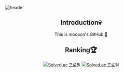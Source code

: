 ![header](https://capsule-render.vercel.app/api?type=waving&color=auto&height=200&section=header&text=Welcome!😊&fontSize=40)

<h2 align="center"> Introduction💀 </h2>

<div align=center>
This is moooon's GitHub.📖

</div>

<h2 align="center"> Ranking🏆 </h2>

<div align=center>
  
[![Solved.ac
프로필](http://mazassumnida.wtf/api/generate_badge?boj=bean2486)](https://solved.ac/bean2486)
[![Solved.ac
프로필](http://mazassumnida.wtf/api/mini/generate_badge?boj=bean2486)](https://solved.ac/bean2486)

</div>

